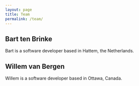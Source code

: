 ```yaml
---
layout: page
title: Team
permalink: /team/
---
```


## Bart ten Brinke

Bart is a software developer based in Hattem, the Netherlands.

## Willem van Bergen

Willem is a software developer based in Ottawa, Canada.